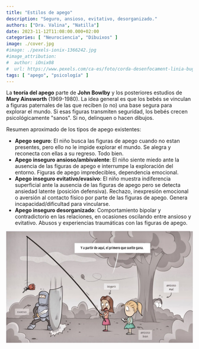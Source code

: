 ```yaml
---
title: "Estilos de apego"
description: "Seguro, ansioso, evitativo, desorganizado."
authors: ["Dra. Valina", "Natilla"]
date: 2023-11-12T11:08:00.000+02:00
categories: [ "Neurociencia", "Dibuixos" ]
image: ./cover.jpg
#image: ./pexels-ionix-1366242.jpg
#image_attribution:
#  author: iOnix08
#  url: https://www.pexels.com/ca-es/foto/corda-desenfocament-linia-bugaderia-1366242/
tags: [ "apego", "psicología" ]
---
```


La **teoría del apego** parte de **John Bowlby** y los posteriores estudios de **Mary Ainsworth**  (1969-1980). La idea general es que los bebés se vinculan a figuras paternales de las que reciben (o no) una base segura para explorar el mundo. Si esas figuras transmiten seguridad, los bebés crecen psicológicamente "sanos". Si no, delinquen o hacen dibujos.

Resumen aproximado de los tipos de apego existentes:

- **Apego seguro**: El niño busca las figuras de apego cuando no estan presentes, pero ello no le impide explorar el mundo. Se alegra y reconecta con ellas a su regreso. Todo bien.
- **Apego inseguro ansioso/ambivalente**: El niño siente miedo ante la ausencia de las figuras de apego e interrumpe la exploración del entorno. Figuras de apego impredecibles, dependencia emocional.
- **Apego inseguro evitativo/evasivo**: El niño muestra indiferencia superficial ante la ausencia de las figuras de apego pero se detecta ansiedad latente (posición defensiva). Rechazo, inexpresión emocional o aversión al contacto físico por parte de las figuras de apego. Genera incapacidad/dificultad para vincularse.
- **Apego inseguro desorganizado**: Comportamiento bipolar y contradictorio en las relaciones, en ocasiones oscilando entre ansioso y evitativo. Abusos y experiencias traumáticas con las figuras de apego.


![Estilos de apego](estilos-de-apego.jpg "Estilos de apego")

